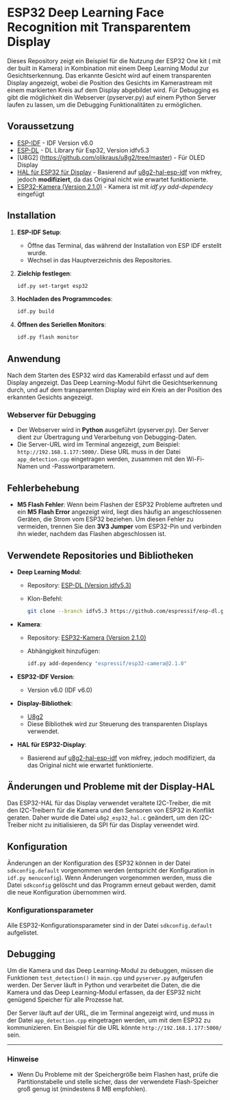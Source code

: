 

# ESP32 Deep Learning Face Recognition mit Transparentem Display

Dieses Repository zeigt ein Beispiel für die Nutzung der ESP32 One kit ( mit der built in Kamera) in Kombination mit einem Deep Learning Modul zur Gesichtserkennung. Das erkannte Gesicht wird auf einem transparenten Display angezeigt, wobei die Position des Gesichts im Kamerastream mit einem markierten Kreis auf dem Display abgebildet wird. Für Debugging es gibt die möglichkeit din Webserver (pyserver.py) auf einem Python Server laufen zu lassen, um die Debugging Funktionalitäten zu ermöglichen.

## Voraussetzung

* [ESP-IDF](https://github.com/espressif/esp-idf/tree/v6.0-dev) - IDF Version v6.0
* [ESP-DL](https://github.com/espressif/esp-dl/tree/idfv5.3) - DL Library für Esp32, Version idfv5.3
* [U8G2] (https://github.com/olikraus/u8g2/tree/master) - Für OLED Display
* [HAL für ESP32 für Display](https://github.com/mkfrey/u8g2-hal-esp-idf/tree/master) - Basierend auf [u8g2-hal-esp-idf](https://github.com/mkfrey/u8g2-hal-esp-idf/tree/master) von mkfrey, jedoch **modifiziert**, da das Original nicht wie erwartet funktionierte.
* [ESP32-Kamera (Version 2.1.0)](https://github.com/espressif/esp32-camera) - Kamera ist mit *idf.yy add-dependecy* eingefügt


## Installation

1. **ESP-IDF Setup**:

   * Öffne das Terminal, das während der Installation von ESP IDF erstellt wurde.
   * Wechsel in das Hauptverzeichnis des Repositories.

2. **Zielchip festlegen**:

   ```bash
   idf.py set-target esp32
   ```

3. **Hochladen des Programmcodes**:

   ```bash
   idf.py build
   ```

4. **Öffnen des Seriellen Monitors**:

   ```bash
   idf.py flash monitor
   ```

## Anwendung

Nach dem Starten des ESP32 wird das Kamerabild erfasst und auf dem Display angezeigt. Das Deep Learning-Modul führt die Gesichtserkennung durch, und auf dem transparenten Display wird ein Kreis an der Position des erkannten Gesichts angezeigt.

### Webserver für Debugging

* Der Webserver wird in **Python** ausgeführt (pyserver.py). Der Server dient zur Übertragung und Verarbeitung von Debugging-Daten.
* Die Server-URL wird im Terminal angezeigt, zum Beispiel: `http://192.168.1.177:5000/`. Diese URL muss in der Datei `app_detection.cpp` eingetragen werden, zusammen mit den Wi-Fi-Namen und -Passwortparametern.

## Fehlerbehebung

* **M5 Flash Fehler**:
  Wenn beim Flashen der ESP32 Probleme auftreten und ein **M5 Flash Error** angezeigt wird, liegt dies häufig an angeschlossenen Geräten, die Strom vom ESP32 beziehen. Um diesen Fehler zu vermeiden, trennen Sie den **3V3 Jumper** vom ESP32-Pin und verbinden ihn wieder, nachdem das Flashen abgeschlossen ist.

## Verwendete Repositories und Bibliotheken

* **Deep Learning Modul**:

  * Repository: [ESP-DL (Version idfv5.3)](https://github.com/espressif/esp-dl.git)
  * Klon-Befehl:

    ```bash
    git clone --branch idfv5.3 https://github.com/espressif/esp-dl.git
    ```

* **Kamera**:

  * Repository: [ESP32-Kamera (Version 2.1.0)](https://github.com/espressif/esp32-camera)
  * Abhängigkeit hinzufügen:

    ```bash
    idf.py add-dependency "espressif/esp32-camera@2.1.0"
    ```

* **ESP32-IDF Version**:

  * Version v6.0 (IDF v6.0)

* **Display-Bibliothek**:

  * [U8g2](https://github.com/olikraus/u8g2/tree/master)
  * Diese Bibliothek wird zur Steuerung des transparenten Displays verwendet.

* **HAL für ESP32-Display**:

  * Basierend auf [u8g2-hal-esp-idf](https://github.com/mkfrey/u8g2-hal-esp-idf/tree/master) von mkfrey, jedoch modifiziert, da das Original nicht wie erwartet funktionierte.

## Änderungen und Probleme mit der Display-HAL

Das ESP32-HAL für das Display verwendet veraltete I2C-Treiber, die mit den I2C-Treibern für die Kamera und den Sensoren von ESP32 in Konflikt geraten. Daher wurde die Datei `u8g2_esp32_hal.c` geändert, um den I2C-Treiber nicht zu initialisieren, da SPI für das Display verwendet wird.

## Konfiguration

Änderungen an der Konfiguration des ESP32 können in der Datei `sdkconfig.default` vorgenommen werden (entspricht der Konfiguration in `idf.py menuconfig`). Wenn Änderungen vorgenommen werden, muss die Datei `sdkconfig` gelöscht und das Programm erneut gebaut werden, damit die neue Konfiguration übernommen wird.

### Konfigurationsparameter

Alle ESP32-Konfigurationsparameter sind in der Datei `sdkconfig.default` aufgelistet.

## Debugging

Um die Kamera und das Deep Learning-Modul zu debuggen, müssen die Funktionen `test_detection()` in `main.cpp` und `pyserver.py` aufgerufen werden. Der Server läuft in Python und verarbeitet die Daten, die die Kamera und das Deep Learning-Modul erfassen, da der ESP32 nicht genügend Speicher für alle Prozesse hat.

Der Server läuft auf der URL, die im Terminal angezeigt wird, und muss in der Datei `app_detection.cpp` eingetragen werden, um mit dem ESP32 zu kommunizieren. Ein Beispiel für die URL könnte `http://192.168.1.177:5000/` sein.

---

### Hinweise

* Wenn Du Probleme mit der Speichergröße beim Flashen hast, prüfe die Partitionstabelle und stelle sicher, dass der verwendete Flash-Speicher groß genug ist (mindestens 8 MB empfohlen).

